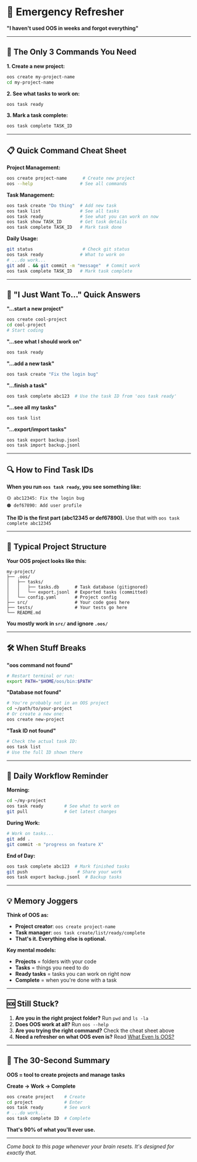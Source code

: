 # 🧠 Emergency Refresher

**"I haven't used OOS in weeks and forgot everything"**

---

## 🚀 The Only 3 Commands You Need

**1. Create a new project:**
```bash
oos create my-project-name
cd my-project-name
```

**2. See what tasks to work on:**
```bash
oos task ready
```

**3. Mark a task complete:**
```bash
oos task complete TASK_ID
```

---

## 📋 Quick Command Cheat Sheet

**Project Management:**
```bash
oos create project-name      # Create new project
oos --help                  # See all commands
```

**Task Management:**
```bash
oos task create "Do thing"  # Add new task
oos task list               # See all tasks
oos task ready              # See what you can work on now
oos task show TASK_ID       # Get task details
oos task complete TASK_ID   # Mark task done
```

**Daily Usage:**
```bash
git status                   # Check git status
oos task ready              # What to work on
# ...do work...
git add . && git commit -m "message"  # Commit work
oos task complete TASK_ID   # Mark task complete
```

---

## 🎯 "I Just Want To..." Quick Answers

**"...start a new project"**
```bash
oos create cool-project
cd cool-project
# Start coding
```

**"...see what I should work on"**
```bash
oos task ready
```

**"...add a new task"**
```bash
oos task create "Fix the login bug"
```

**"...finish a task"**
```bash
oos task complete abc123  # Use the task ID from 'oos task ready'
```

**"...see all my tasks"**
```bash
oos task list
```

**"...export/import tasks"**
```bash
oos task export backup.jsonl
oos task import backup.jsonl
```

---

## 🔍 How to Find Task IDs

**When you run `oos task ready`, you see something like:**
```
🟡 abc12345: Fix the login bug
🟠 def67890: Add user profile
```

**The ID is the first part (abc12345 or def67890).**
Use that with `oos task complete abc12345`

---

## 📁 Typical Project Structure

**Your OOS project looks like this:**
```
my-project/
├── .oos/
│   ├── tasks/
│   │   ├── tasks.db      # Task database (gitignored)
│   │   └── export.jsonl  # Exported tasks (committed)
│   └── config.yaml       # Project config
├── src/                  # Your code goes here
├── tests/                # Your tests go here
└── README.md
```

**You mostly work in `src/` and ignore `.oos/`**

---

## 🛠️ When Stuff Breaks

**"oos command not found"**
```bash
# Restart terminal or run:
export PATH="$HOME/oos/bin:$PATH"
```

**"Database not found"**
```bash
# You're probably not in an OOS project
cd ~/path/to/your-project
# Or create a new one:
oos create new-project
```

**"Task ID not found"**
```bash
# Check the actual task ID:
oos task list
# Use the full ID shown there
```

---

## 🔄 Daily Workflow Reminder

**Morning:**
```bash
cd ~/my-project
oos task ready        # See what to work on
git pull              # Get latest changes
```

**During Work:**
```bash
# Work on tasks...
git add .
git commit -m "progress on feature X"
```

**End of Day:**
```bash
oos task complete abc123  # Mark finished tasks
git push                   # Share your work
oos task export backup.jsonl  # Backup tasks
```

---

## 💡 Memory Joggers

**Think of OOS as:**
- **Project creator**: `oos create project-name`
- **Task manager**: `oos task create/list/ready/complete`
- **That's it. Everything else is optional.**

**Key mental models:**
- **Projects** = folders with your code
- **Tasks** = things you need to do
- **Ready tasks** = tasks you can work on right now
- **Complete** = when you're done with a task

---

## 🆘 Still Stuck?

1. **Are you in the right project folder?** Run `pwd` and `ls -la`
2. **Does OOS work at all?** Run `oos --help`
3. **Are you trying the right command?** Check the cheat sheet above
4. **Need a refresher on what OOS even is?** Read [What Even Is OOS?](WHAT_IS_OOS.md)

---

## 🎯 The 30-Second Summary

**OOS = tool to create projects and manage tasks**

**Create → Work → Complete**
```bash
oos create project    # Create
cd project            # Enter
oos task ready        # See work
# ...do work...
oos task complete ID  # Complete
```

**That's 90% of what you'll ever use.**

---

*Come back to this page whenever your brain resets. It's designed for exactly that.*